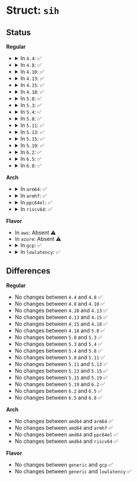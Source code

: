 # Struct: <code>sih</code>

## Status
<b>Regular</b>
<ul>
<li>
<details>
<summary>In <code>4.4</code>: ✅</summary>

```c
struct sih {
    char name[8];
    u8 module;
    u8 control_offset;
    bool set_cor;
    u8 bits;
    u8 bytes_ixr;
    u8 edr_offset;
    u8 bytes_edr;
    u8 irq_lines;
    struct sih_irq_data mask[2];
};
```
</details>
</li>
<li>
<details>
<summary>In <code>4.8</code>: ✅</summary>

```c
struct sih {
    char name[8];
    u8 module;
    u8 control_offset;
    bool set_cor;
    u8 bits;
    u8 bytes_ixr;
    u8 edr_offset;
    u8 bytes_edr;
    u8 irq_lines;
    struct sih_irq_data mask[2];
};
```
</details>
</li>
<li>
<details>
<summary>In <code>4.10</code>: ✅</summary>

```c
struct sih {
    char name[8];
    u8 module;
    u8 control_offset;
    bool set_cor;
    u8 bits;
    u8 bytes_ixr;
    u8 edr_offset;
    u8 bytes_edr;
    u8 irq_lines;
    struct sih_irq_data mask[2];
};
```
</details>
</li>
<li>
<details>
<summary>In <code>4.13</code>: ✅</summary>

```c
struct sih {
    char name[8];
    u8 module;
    u8 control_offset;
    bool set_cor;
    u8 bits;
    u8 bytes_ixr;
    u8 edr_offset;
    u8 bytes_edr;
    u8 irq_lines;
    struct sih_irq_data mask[2];
};
```
</details>
</li>
<li>
<details>
<summary>In <code>4.15</code>: ✅</summary>

```c
struct sih {
    char name[8];
    u8 module;
    u8 control_offset;
    bool set_cor;
    u8 bits;
    u8 bytes_ixr;
    u8 edr_offset;
    u8 bytes_edr;
    u8 irq_lines;
    struct sih_irq_data mask[2];
};
```
</details>
</li>
<li>
<details>
<summary>In <code>4.18</code>: ✅</summary>

```c
struct sih {
    char name[8];
    u8 module;
    u8 control_offset;
    bool set_cor;
    u8 bits;
    u8 bytes_ixr;
    u8 edr_offset;
    u8 bytes_edr;
    u8 irq_lines;
    struct sih_irq_data mask[2];
};
```
</details>
</li>
<li>
<details>
<summary>In <code>5.0</code>: ✅</summary>

```c
struct sih {
    char name[8];
    u8 module;
    u8 control_offset;
    bool set_cor;
    u8 bits;
    u8 bytes_ixr;
    u8 edr_offset;
    u8 bytes_edr;
    u8 irq_lines;
    struct sih_irq_data mask[2];
};
```
</details>
</li>
<li>
<details>
<summary>In <code>5.3</code>: ✅</summary>

```c
struct sih {
    char name[8];
    u8 module;
    u8 control_offset;
    bool set_cor;
    u8 bits;
    u8 bytes_ixr;
    u8 edr_offset;
    u8 bytes_edr;
    u8 irq_lines;
    struct sih_irq_data mask[2];
};
```
</details>
</li>
<li>
<details>
<summary>In <code>5.4</code>: ✅</summary>

```c
struct sih {
    char name[8];
    u8 module;
    u8 control_offset;
    bool set_cor;
    u8 bits;
    u8 bytes_ixr;
    u8 edr_offset;
    u8 bytes_edr;
    u8 irq_lines;
    struct sih_irq_data mask[2];
};
```
</details>
</li>
<li>
<details>
<summary>In <code>5.8</code>: ✅</summary>

```c
struct sih {
    char name[8];
    u8 module;
    u8 control_offset;
    bool set_cor;
    u8 bits;
    u8 bytes_ixr;
    u8 edr_offset;
    u8 bytes_edr;
    u8 irq_lines;
    struct sih_irq_data mask[2];
};
```
</details>
</li>
<li>
<details>
<summary>In <code>5.11</code>: ✅</summary>

```c
struct sih {
    char name[8];
    u8 module;
    u8 control_offset;
    bool set_cor;
    u8 bits;
    u8 bytes_ixr;
    u8 edr_offset;
    u8 bytes_edr;
    u8 irq_lines;
    struct sih_irq_data mask[2];
};
```
</details>
</li>
<li>
<details>
<summary>In <code>5.13</code>: ✅</summary>

```c
struct sih {
    char name[8];
    u8 module;
    u8 control_offset;
    bool set_cor;
    u8 bits;
    u8 bytes_ixr;
    u8 edr_offset;
    u8 bytes_edr;
    u8 irq_lines;
    struct sih_irq_data mask[2];
};
```
</details>
</li>
<li>
<details>
<summary>In <code>5.15</code>: ✅</summary>

```c
struct sih {
    char name[8];
    u8 module;
    u8 control_offset;
    bool set_cor;
    u8 bits;
    u8 bytes_ixr;
    u8 edr_offset;
    u8 bytes_edr;
    u8 irq_lines;
    struct sih_irq_data mask[2];
};
```
</details>
</li>
<li>
<details>
<summary>In <code>5.19</code>: ✅</summary>

```c
struct sih {
    char name[8];
    u8 module;
    u8 control_offset;
    bool set_cor;
    u8 bits;
    u8 bytes_ixr;
    u8 edr_offset;
    u8 bytes_edr;
    u8 irq_lines;
    struct sih_irq_data mask[2];
};
```
</details>
</li>
<li>
<details>
<summary>In <code>6.2</code>: ✅</summary>

```c
struct sih {
    char name[8];
    u8 module;
    u8 control_offset;
    bool set_cor;
    u8 bits;
    u8 bytes_ixr;
    u8 edr_offset;
    u8 bytes_edr;
    u8 irq_lines;
    struct sih_irq_data mask[2];
};
```
</details>
</li>
<li>
<details>
<summary>In <code>6.5</code>: ✅</summary>

```c
struct sih {
    char name[8];
    u8 module;
    u8 control_offset;
    bool set_cor;
    u8 bits;
    u8 bytes_ixr;
    u8 edr_offset;
    u8 bytes_edr;
    u8 irq_lines;
    struct sih_irq_data mask[2];
};
```
</details>
</li>
<li>
<details>
<summary>In <code>6.8</code>: ✅</summary>

```c
struct sih {
    char name[8];
    u8 module;
    u8 control_offset;
    bool set_cor;
    u8 bits;
    u8 bytes_ixr;
    u8 edr_offset;
    u8 bytes_edr;
    u8 irq_lines;
    struct sih_irq_data mask[2];
};
```
</details>
</li>
</ul>
<b>Arch</b>
<ul>
<li>
<details>
<summary>In <code>arm64</code>: ✅</summary>

```c
struct sih {
    char name[8];
    u8 module;
    u8 control_offset;
    bool set_cor;
    u8 bits;
    u8 bytes_ixr;
    u8 edr_offset;
    u8 bytes_edr;
    u8 irq_lines;
    struct sih_irq_data mask[2];
};
```
</details>
</li>
<li>
<details>
<summary>In <code>armhf</code>: ✅</summary>

```c
struct sih {
    char name[8];
    u8 module;
    u8 control_offset;
    bool set_cor;
    u8 bits;
    u8 bytes_ixr;
    u8 edr_offset;
    u8 bytes_edr;
    u8 irq_lines;
    struct sih_irq_data mask[2];
};
```
</details>
</li>
<li>
<details>
<summary>In <code>ppc64el</code>: ✅</summary>

```c
struct sih {
    char name[8];
    u8 module;
    u8 control_offset;
    bool set_cor;
    u8 bits;
    u8 bytes_ixr;
    u8 edr_offset;
    u8 bytes_edr;
    u8 irq_lines;
    struct sih_irq_data mask[2];
};
```
</details>
</li>
<li>
<details>
<summary>In <code>riscv64</code>: ✅</summary>

```c
struct sih {
    char name[8];
    u8 module;
    u8 control_offset;
    bool set_cor;
    u8 bits;
    u8 bytes_ixr;
    u8 edr_offset;
    u8 bytes_edr;
    u8 irq_lines;
    struct sih_irq_data mask[2];
};
```
</details>
</li>
</ul>
<b>Flavor</b>
<ul>
<li>
In <code>aws</code>: Absent ⚠️
</li>
<li>
In <code>azure</code>: Absent ⚠️
</li>
<li>
<details>
<summary>In <code>gcp</code>: ✅</summary>

```c
struct sih {
    char name[8];
    u8 module;
    u8 control_offset;
    bool set_cor;
    u8 bits;
    u8 bytes_ixr;
    u8 edr_offset;
    u8 bytes_edr;
    u8 irq_lines;
    struct sih_irq_data mask[2];
};
```
</details>
</li>
<li>
<details>
<summary>In <code>lowlatency</code>: ✅</summary>

```c
struct sih {
    char name[8];
    u8 module;
    u8 control_offset;
    bool set_cor;
    u8 bits;
    u8 bytes_ixr;
    u8 edr_offset;
    u8 bytes_edr;
    u8 irq_lines;
    struct sih_irq_data mask[2];
};
```
</details>
</li>
</ul>

## Differences
<b>Regular</b>
<ul>
<li>
No changes between <code>4.4</code> and <code>4.8</code> ✅
</li>
<li>
No changes between <code>4.8</code> and <code>4.10</code> ✅
</li>
<li>
No changes between <code>4.10</code> and <code>4.13</code> ✅
</li>
<li>
No changes between <code>4.13</code> and <code>4.15</code> ✅
</li>
<li>
No changes between <code>4.15</code> and <code>4.18</code> ✅
</li>
<li>
No changes between <code>4.18</code> and <code>5.0</code> ✅
</li>
<li>
No changes between <code>5.0</code> and <code>5.3</code> ✅
</li>
<li>
No changes between <code>5.3</code> and <code>5.4</code> ✅
</li>
<li>
No changes between <code>5.4</code> and <code>5.8</code> ✅
</li>
<li>
No changes between <code>5.8</code> and <code>5.11</code> ✅
</li>
<li>
No changes between <code>5.11</code> and <code>5.13</code> ✅
</li>
<li>
No changes between <code>5.13</code> and <code>5.15</code> ✅
</li>
<li>
No changes between <code>5.15</code> and <code>5.19</code> ✅
</li>
<li>
No changes between <code>5.19</code> and <code>6.2</code> ✅
</li>
<li>
No changes between <code>6.2</code> and <code>6.5</code> ✅
</li>
<li>
No changes between <code>6.5</code> and <code>6.8</code> ✅
</li>
</ul>
<b>Arch</b>
<ul>
<li>
No changes between <code>amd64</code> and <code>arm64</code> ✅
</li>
<li>
No changes between <code>amd64</code> and <code>armhf</code> ✅
</li>
<li>
No changes between <code>amd64</code> and <code>ppc64el</code> ✅
</li>
<li>
No changes between <code>amd64</code> and <code>riscv64</code> ✅
</li>
</ul>
<b>Flavor</b>
<ul>
<li>
No changes between <code>generic</code> and <code>gcp</code> ✅
</li>
<li>
No changes between <code>generic</code> and <code>lowlatency</code> ✅
</li>
</ul>
